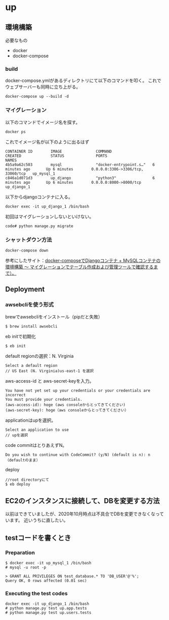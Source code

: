 # up

## 環境構築

必要なもの

- docker
- docker-compose

### build

docker-compose.ymlがあるディレクトリにて以下のコマンドを叩く。
これでウェブサーバーも同時に立ち上がる。

```
docker-compose up --build -d
```

### マイグレーション

以下のコマンドでイメージ名を探す。

```
docker ps
```

これでイメージ名が以下のように出るはず

```
CONTAINER ID        IMAGE               COMMAND                  CREATED             STATUS              PORTS                               NAMES
4b5a9a62c503        mysql               "docker-entrypoint.s…"   6 minutes ago       Up 6 minutes        0.0.0.0:3306->3306/tcp, 33060/tcp   up_mysql_1
c846a1d071d3        up_django           "python3"                6 minutes ago       Up 6 minutes        0.0.0.0:8000->8000/tcp              up_django_1

```

以下からdjangoコンテナに入る。

```
docker exec -it up_django_1 /bin/bash
```

初回はマイグレーションしないといけない。

```
code# python manage.py migrate
```


### シャットダウン方法

```
docker-compose down
```


参考にしたサイト：[docker-composeでDjangoコンテナ + MySQLコンテナの環境構築 〜 マイグレーションでテーブル作成および管理ツールで確認するまで）。](https://qiita.com/Butterthon/items/e85825d3eff6559a1cf1)


## Deployment

### awsebcliを使う形式

brewでawsebcliをインストール（pipだと失敗）

```
$ brew install awsebcli
```

eb initで初期化

```
$ eb init
```

default regionの選択：N. Virginia

```
Select a default region
// US East (N. Virginia)us-east-1 を選択
```

aws-access-id と aws-secret-keyを入力。

```
You have not yet set up your credentials or your credentials are incorrect
You must provide your credentials.
(aws-access-id): hoge (aws consoleからとってきてください)
(aws-secret-key): hoge（aws consoleからとってきてください）
```

applicationはupを選択。

```
Select an application to use
// upを選択
```

code commitはとりあえずN。

```
Do you wish to continue with CodeCommit? (y/N) (default is n): n（defaultのまま）
```

deploy

```
//root directoryにて
$ eb deploy
```

## EC2のインスタンスに接続して、DBを変更する方法

以前はできていましたが、2020年10月時点は不具合でDBを変更できなくなっています。
近いうちに直したい。

## testコードを書くとき

### Preparation

```
$ docker exec -it up_mysql_1 /bin/bash
# mysql -u root -p

> GRANT ALL PRIVILEGES ON test_database.* TO 'DB_USER'@'%';
Query OK, 0 rows affected (0.01 sec)
````


### Executing the test codes

```
docker exec -it up_django_1 /bin/bash
# python manage.py test up.app.tests
# python manage.py test up.users.tests
```
